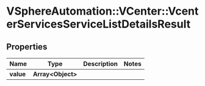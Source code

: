 # VSphereAutomation::VCenter::VcenterServicesServiceListDetailsResult

## Properties
Name | Type | Description | Notes
------------ | ------------- | ------------- | -------------
**value** | **Array&lt;Object&gt;** |  | 


